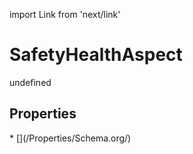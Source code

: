 import Link from 'next/link'
# SafetyHealthAspect

undefined

## Properties

<Grid>
* [](/Properties/Schema.org/)

</Grid>

